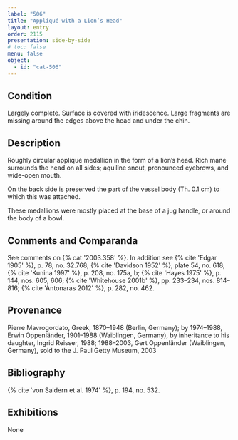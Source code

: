 ```yaml
---
label: "506"
title: "Appliqué with a Lion’s Head"
layout: entry
order: 2115
presentation: side-by-side
# toc: false
menu: false
object:
  - id: "cat-506"
---
```


## Condition

Largely complete. Surface is covered with iridescence. Large fragments are missing around the edges above the head and under the chin.

## Description

Roughly circular appliqué medallion in the form of a lion’s head. Rich mane surrounds the head on all sides; aquiline snout, pronounced eyebrows, and wide-open mouth.

On the back side is preserved the part of the vessel body (Th. 0.1 cm) to which this was attached.

These medallions were mostly placed at the base of a jug handle, or around the body of a bowl.

## Comments and Comparanda

See comments on {% cat '2003.358' %}. In addition see {% cite 'Edgar 1905' %}, p. 78, no. 32.768; {% cite 'Davidson 1952' %}, plate 54, no. 618; {% cite 'Kunina 1997' %}, p. 208, no. 175a, b; {% cite 'Hayes 1975' %}, p. 144, nos. 605, 606; {% cite 'Whitehouse 2001b' %}, pp. 233–234, nos. 814–816; {% cite 'Antonaras 2012' %}, p. 282, no. 462.

## Provenance

Pierre Mavrogordato, Greek, 1870–1948 (Berlin, Germany); by 1974–1988, Erwin Oppenländer, 1901–1988 (Waiblingen, Germany), by inheritance to his daughter, Ingrid Reisser, 1988; 1988–2003, Gert Oppenländer (Waiblingen, Germany), sold to the J. Paul Getty Museum, 2003

## Bibliography

{% cite 'von Saldern et al. 1974' %}, p. 194, no. 532.

## Exhibitions

None